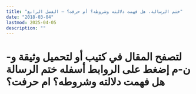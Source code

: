 ```yaml
---
title: "ختم الرسالة، هل فهمت دلالته وشروطه؟ أم حرفت؟ – الفصل الرابع"
date: "2018-03-04"
lastmod: 2025-04-05
description: ""
---
```

# **لتصفح المقال في كتيب أو لتحميل وثيقة و-ن-م إضغط على الروابط أسفله** **ختم الرسالة هل فهمت دلالته وشروطه؟ ام حرفت؟**

###
